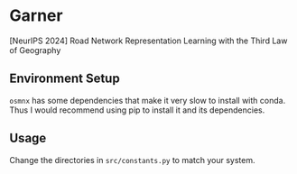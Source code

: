 # Garner
[NeurIPS 2024] Road Network Representation Learning with the Third Law of Geography


## Environment Setup

`osmnx` has some dependencies that make it very slow to install with conda. Thus I would recommend using pip to install it and its dependencies. 

## Usage

Change the directories in `src/constants.py` to match your system.